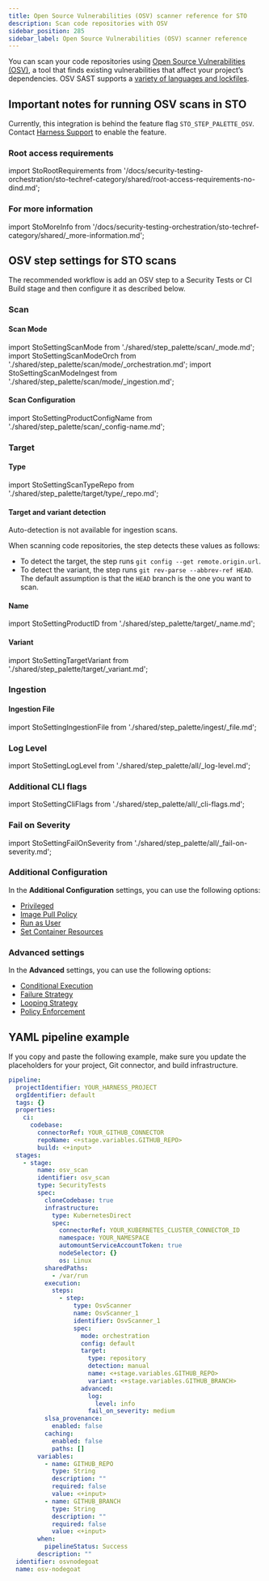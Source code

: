 ```yaml
---
title: Open Source Vulnerabilities (OSV) scanner reference for STO
description: Scan code repositories with OSV
sidebar_position: 285
sidebar_label: Open Source Vulnerabilities (OSV) scanner reference
---
```


You can scan your code repositories using [Open Source Vulnerabilities (OSV)](https://google.github.io/osv-scanner/), a tool that finds existing vulnerabilities that affect your project’s dependencies. OSV SAST supports a [variety of languages and lockfiles](https://google.github.io/osv-scanner/supported-languages-and-lockfiles).


## Important notes for running OSV scans in STO 

Currently, this integration is behind the feature flag `STO_STEP_PALETTE_OSV`. Contact [Harness Support](mailto:support@harness.io) to enable the feature.

<!-- Currently, this integration supports the following:

- OSV SAST supports a [variety of languages and lockfiles](https://google.github.io/osv-scanner/supported-languages-and-lockfiles).
- OSV container image scans are currently limited to Debian-based images only.
- STO supports Ingestion mode only for this integration. 

-->

<!-- 
### Docker-in-Docker requirements

import StoDinDRequirements from '/docs/security-testing-orchestration/sto-techref-category/shared/dind-bg-step.md';


<StoDinDRequirements />
-->


### Root access requirements 

import StoRootRequirements from '/docs/security-testing-orchestration/sto-techref-category/shared/root-access-requirements-no-dind.md';

<StoRootRequirements />



### For more information

import StoMoreInfo from '/docs/security-testing-orchestration/sto-techref-category/shared/_more-information.md';

<StoMoreInfo />


## OSV step settings for STO scans

The recommended workflow is add an OSV step to a Security Tests or CI Build stage and then configure it as described below. 

### Scan

#### Scan Mode

import StoSettingScanMode from './shared/step_palette/scan/_mode.md';
import StoSettingScanModeOrch from './shared/step_palette/scan/mode/_orchestration.md';
import StoSettingScanModeIngest from './shared/step_palette/scan/mode/_ingestion.md';

<StoSettingScanMode />
<StoSettingScanModeOrch />
<StoSettingScanModeIngest />


#### Scan Configuration

import StoSettingProductConfigName from './shared/step_palette/scan/_config-name.md';

<StoSettingProductConfigName />


### Target

#### Type

import StoSettingScanTypeRepo from './shared/step_palette/target/type/_repo.md';

<StoSettingScanTypeRepo />

#### Target and variant detection

Auto-detection is not available for ingestion scans.

When scanning code repositories, the step detects these values as follows:
- To detect the target, the step runs `git config --get remote.origin.url`. 
- To detect the variant, the step runs `git rev-parse --abbrev-ref HEAD`. The default assumption is that the `HEAD` branch is the one you want to scan.

#### Name 

import StoSettingProductID from './shared/step_palette/target/_name.md';

<StoSettingProductID />


#### Variant

import StoSettingTargetVariant from './shared/step_palette/target/_variant.md';

<StoSettingTargetVariant  />


### Ingestion

#### Ingestion File

import StoSettingIngestionFile from './shared/step_palette/ingest/_file.md';

<StoSettingIngestionFile  />

<!-- 
### Log Level, CLI flags, and Fail on Severity
-->

### Log Level

import StoSettingLogLevel from './shared/step_palette/all/_log-level.md';

<StoSettingLogLevel />


### Additional CLI flags

import StoSettingCliFlags from './shared/step_palette/all/_cli-flags.md';

<StoSettingCliFlags />


### Fail on Severity

import StoSettingFailOnSeverity from './shared/step_palette/all/_fail-on-severity.md';

<StoSettingFailOnSeverity />

<!-- 
### Settings
-->

### Additional Configuration

In the **Additional Configuration** settings, you can use the following options:

* [Privileged](/docs/continuous-integration/use-ci/manage-dependencies/background-step-settings#privileged)
* [Image Pull Policy](/docs/continuous-integration/use-ci/manage-dependencies/background-step-settings#image-pull-policy)
* [Run as User](/docs/continuous-integration/use-ci/manage-dependencies/background-step-settings#run-as-user)
* [Set Container Resources](/docs/continuous-integration/use-ci/manage-dependencies/background-step-settings#set-container-resources)


### Advanced settings

In the **Advanced** settings, you can use the following options:

* [Conditional Execution](/docs/platform/pipelines/w_pipeline-steps-reference/step-skip-condition-settings)
* [Failure Strategy](/docs/platform/pipelines/w_pipeline-steps-reference/step-failure-strategy-settings)
* [Looping Strategy](/docs/platform/pipelines/looping-strategies/looping-strategies-matrix-repeat-and-parallelism)
* [Policy Enforcement](/docs/platform/governance/Policy-as-code/harness-governance-overview)


## YAML pipeline example 

If you copy and paste the following example, make sure you update the placeholders for your project, Git connector, and build infrastructure.

```yaml
pipeline:
  projectIdentifier: YOUR_HARNESS_PROJECT
  orgIdentifier: default
  tags: {}
  properties:
    ci:
      codebase:
        connectorRef: YOUR_GITHUB_CONNECTOR
        repoName: <+stage.variables.GITHUB_REPO>
        build: <+input>
  stages:
    - stage:
        name: osv_scan
        identifier: osv_scan
        type: SecurityTests
        spec:
          cloneCodebase: true
          infrastructure:
            type: KubernetesDirect
            spec:
              connectorRef: YOUR_KUBERNETES_CLUSTER_CONNECTOR_ID
              namespace: YOUR_NAMESPACE
              automountServiceAccountToken: true
              nodeSelector: {}
              os: Linux
          sharedPaths:
            - /var/run
          execution:
            steps:
              - step:
                  type: OsvScanner
                  name: OsvScanner_1
                  identifier: OsvScanner_1
                  spec:
                    mode: orchestration
                    config: default
                    target:
                      type: repository
                      detection: manual
                      name: <+stage.variables.GITHUB_REPO>
                      variant: <+stage.variables.GITHUB_BRANCH>
                    advanced:
                      log:
                        level: info
                      fail_on_severity: medium
          slsa_provenance:
            enabled: false
          caching:
            enabled: false
            paths: []
        variables:
          - name: GITHUB_REPO
            type: String
            description: ""
            required: false
            value: <+input>
          - name: GITHUB_BRANCH
            type: String
            description: ""
            required: false
            value: <+input>
        when:
          pipelineStatus: Success
        description: ""
  identifier: osvnodegoat
  name: osv-nodegoat


```